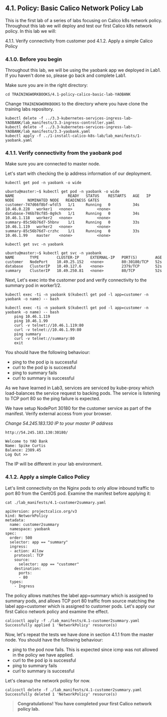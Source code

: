 ## 4.1. Policy: Basic Calico Network Policy Lab

This is the first lab of a series of labs focusing on Calico k8s network policy. Throughout this lab we will deploy and test our first Calico k8s network policy. 
In this lab we will:

4.1.1. Verify connectivity from customer pod
4.1.2. Apply a simple Calico Policy

### 4.1.0. Before you begin

Throughout this lab, we will be using the yaobank app we deployed in Lab1.
If you haven't done so, please go back and complete Lab1.

Make sure you are in the right directory:

`cd TRAININGWORKBOOKS/4.1-policy-calico-basic-lab-YAOBANK`

Change `TRAININGWORKBOOKS` to the directory where you have clone the training labs repository.

```
kubectl delete -f ../3.3-kubernetes-services-ingress-lab-YAOBANK/lab_manifests/3.3-ingress-controller.yaml
kubectl delete -f ../3.3-kubernetes-services-ingress-lab-YAOBANK/lab_manifests/3.3-yaobank.yaml 
kubectl apply -f ../1-install-calico-k8s-lab/lab_manifests/1-yaobank.yaml
```

### 4.1.1. Verify connectivity from the yaobank pod

Make sure you are connected to master node.

Let's start with checking the ip address information of our deployment.

```
kubectl get pod -n yaobank -o wide
```

```
ubuntu@master:~$ kubectl get pod -n yaobank -o wide
NAME                        READY   STATUS    RESTARTS   AGE   IP            NODE      NOMINATED NODE   READINESS GATES
customer-747d66f8bf-wfdl5   1/1     Running   0          34s   10.46.0.228   worker1   <none>           <none>
database-746b78cf85-8g9ch   1/1     Running   0          34s   10.46.1.118   worker2   <none>           <none>
summary-85c56b76d7-5hbnv    1/1     Running   0          33s   10.46.1.119   worker2   <none>           <none>
summary-85c56b76d7-crzhc    1/1     Running   0          33s   10.46.1.99    master    <none>           <none>
```

```
kubectl get svc -n yaobank
```

```
ubuntu@master:~$ kubectl get svc -n yaobank
NAME       TYPE        CLUSTER-IP     EXTERNAL-IP   PORT(S)        AGE
customer   NodePort    10.49.25.152   <none>        80:30180/TCP   52s
database   ClusterIP   10.49.127.6    <none>        2379/TCP       52s
summary    ClusterIP   10.49.250.81   <none>        80/TCP         52s
```

Next, Let's exec into the customer pod and verify connectivity to the summary pod in worker1/2.

```
kubectl exec -ti -n yaobank $(kubectl get pod -l app=customer -n yaobank -o name) -- bash
```

```
kubectl exec -ti -n yaobank $(kubectl get pod -l app=customer -n yaobank -o name) -- bash
	ping 10.46.1.119
	ping 10.46.1.99
	curl -v telnet://10.46.1.119:80
	curl -v telnet://10.46.1.99:80
	ping summary
	curl -v telnet://summary:80
	exit
```

You should have the following behaviour:

* ping to the pod ip is successful
* curl to the pod ip is successful
* ping to summary fails
* curl to summary is successful

As we have learned in Lab3, services are serviced by kube-proxy which load-balances the service request to backing pods. The service is listening to TCP port 80 so the ping failure is expected.

We have setup NodePort 30180 for the customer service as part of the manifest. Verify external access from your browser.

*Change 54.245.183.130 IP to your master IP address*

```
http://54.245.183.130:30180/
```

```
Welcome to YAO Bank
Name: Spike Curtis
Balance: 2389.45
Log Out >>
```

The IP will be different in your lab environment.

### 4.1.2. Apply a simple Calico Policy

Let's limit connectivity on the Nginx pods to only allow inbound traffic to port 80 from the CentOS pod.
Examine the manifest before applying it:

``` 
cat ./lab_manifests/4.1-customer2summary.yaml 

apiVersion: projectcalico.org/v3
kind: NetworkPolicy
metadata:
  name: customer2summary
  namespace: yaobank
spec:
  order: 500
  selector: app == "summary"
  ingress:
  - action: Allow
    protocol: TCP
    source:
      selector: app == "customer"
    destination:
      ports:
      - 80
  types:
    - Ingress
```

The policy allows matches the label app=summary which is assigned to summary pods, and allows TCP port 80 traffic from source matching the label app=customer which is assigned to customer pods.
Let's apply our first Calico network policy and examine the effect.

```
calicoctl apply -f ./lab_manifests/4.1-customer2summary.yaml 
Successfully applied 1 'NetworkPolicy' resource(s)
```

Now, let's repeat the tests we have done in section 4.1.1 from the master node.
You should have the following behaviour:

* ping to the pod now fails. This is expected since icmp was not allowed in the policy we have applied.
* curl to the pod ip is successful
* ping to summary fails
* curl to summary is successful

Let's cleanup the network policy for now.

```
calicoctl delete -f ./lab_manifests/4.1-customer2summary.yaml 
Successfully deleted 1 'NetworkPolicy' resource(s)
```
> __Congratulations! You have completed your first Calico network policy lab.__
